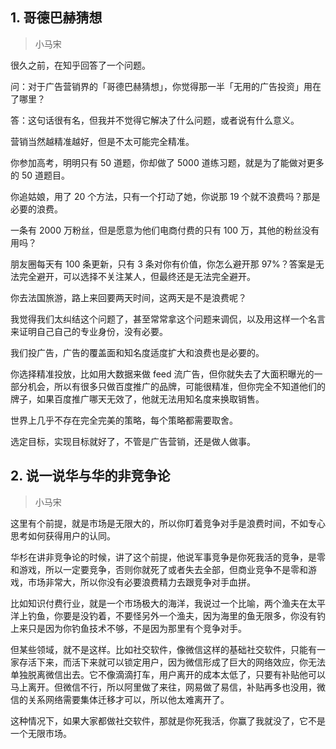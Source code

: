 ## 1. 哥德巴赫猜想
> 小马宋

很久之前，在知乎回答了一个问题。

问：对于广告营销界的「哥德巴赫猜想」，你觉得那一半「无用的广告投资」用在了哪里？

答：这句话很有名，但我并不觉得它解决了什么问题，或者说有什么意义。

营销当然越精准越好，但是不太可能完全精准。

你参加高考，明明只有 50 道题，你却做了 5000 道练习题，就是为了能做对更多的 50 道题目。

你追姑娘，用了 20 个方法，只有一个打动了她，你说那 19 个就不浪费吗？那是必要的浪费。

一条有 2000 万粉丝，但是愿意为他们电商付费的只有 100 万，其他的粉丝没有用吗？

朋友圈每天有 100 条更新，只有 3 条对你有价值，你怎么避开那 97%？答案是无法完全避开，可以选择不关注某人，但最终还是无法完全避开。

你去法国旅游，路上来回要两天时间，这两天是不是浪费呢？

我觉得我们太纠结这个问题了，甚至常常拿这个问题来调侃，以及用这样一个名言来证明自己自己的专业身份，没有必要。

我们投广告，广告的覆盖面和知名度适度扩大和浪费也是必要的。

你选择精准投放，比如用大数据来做 feed 流广告，但你就失去了大面积曝光的一部分机会，所以有很多只做百度推广的品牌，可能很精准，但你完全不知道他们的牌子，如果百度推广哪天无效了，他就无法用知名度来换取销售。

世界上几乎不存在完全完美的策略，每个策略都需要取舍。

选定目标，实现目标就好了，不管是广告营销，还是做人做事。

## 2. 说一说华与华的非竞争论
> 小马宋

这里有个前提，就是市场是无限大的，所以你盯着竞争对手是浪费时间，不如专心思考如何获得用户的认同。

华杉在讲非竞争论的时候，讲了这个前提，他说军事竞争是你死我活的竞争，是零和游戏，所以一定要竞争，否则你就死了或者失去全部，但商业竞争不是零和游戏，市场非常大，所以你没有必要浪费精力去跟竞争对手血拼。

比如知识付费行业，就是一个市场极大的海洋，我说过一个比喻，两个渔夫在太平洋上钓鱼，你要是没钓着，不要怪另外一个渔夫，因为海里的鱼无限多，你没有钓上来只是因为你钓鱼技术不够，不是因为那里有个竞争对手。

但某些领域，就不是这样。比如社交软件，像微信这样的基础社交软件，只能有一家存活下来，而活下来就可以锁定用户，因为微信形成了巨大的网络效应，你无法单独脱离微信出去。它不像滴滴打车，用户离开的成本太低了，只要有补贴他可以马上离开。但微信不行，所以阿里做了来往，网易做了易信，补贴再多也没用，微信的关系网络需要集体迁移才可以，所以他太难离开了。

这种情况下，如果大家都做社交软件，那就是你死我活，你赢了我就没了，它不是一个无限市场。



